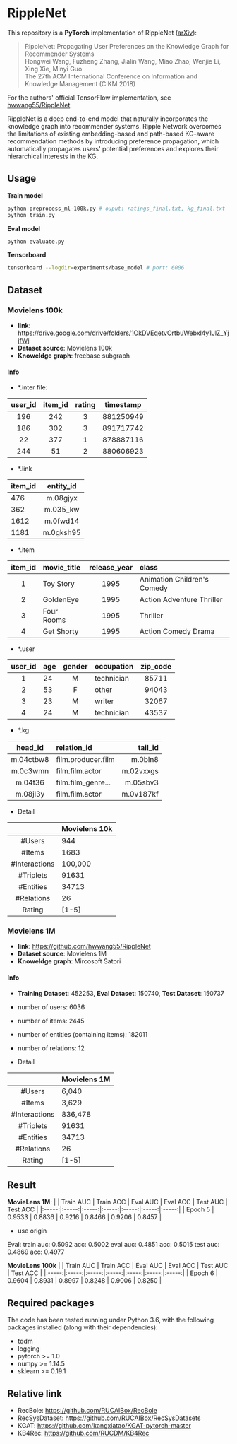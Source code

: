 # RippleNet
This repository is a **PyTorch** implementation of RippleNet ([arXiv](https://arxiv.org/abs/1803.03467)):
> RippleNet: Propagating User Preferences on the Knowledge Graph for Recommender Systems  
Hongwei Wang, Fuzheng Zhang, Jialin Wang, Miao Zhao, Wenjie Li, Xing Xie, Minyi Guo  
The 27th ACM International Conference on Information and Knowledge Management (CIKM 2018)

For the authors' official TensorFlow implementation, see [hwwang55/RippleNet](https://github.com/hwwang55/RippleNet).

RippleNet is a deep end-to-end model that naturally incorporates the knowledge graph into recommender systems.
Ripple Network overcomes the limitations of existing embedding-based and path-based KG-aware recommendation methods by introducing preference propagation, which automatically propagates users' potential preferences and explores their hierarchical interests in the KG.

## Usage
**Train model**
```bash 
python preprocess_ml-100k.py # ouput: ratings_final.txt, kg_final.txt
python train.py
```

**Eval model**
```bash
python evaluate.py
```
**Tensorboard**
```bash
tensorboard --logdir=experiments/base_model # port: 6006
```
## Dataset
### Movielens 100k

- **link**: https://drive.google.com/drive/folders/1OkDVEqetvOrtbuWebxl4y1JlZ_YjjfWj
- **Dataset source**: Movielens 100k
- **Knoweldge graph**: freebase subgraph

#### Info
- *.inter file: 

| user_id | item_id  | rating | timestamp |
| :-----: | :------: | :----: | :-------: |
|  196    |   242    |   3    | 881250949 |
|  186    |   302    |   3    | 891717742 |
|   22    |   377    |   1    | 878887116 |
|  244    |   51     |   2    | 880606923 |

- *.link

|item_id | entity_id|
|--|:-----:|
| 476 | m.08gjyx|
| 362 | m.035_kw|
| 1612 | m.0fwd14|
| 1181 | m.0gksh95|

- *.item

| item_id | movie_title | release_year | class |
|:---:|:---|:---:|:-----------------------------|
| 1 | Toy Story | 1995 | Animation Children's Comedy |
| 2 | GoldenEye | 1995 | Action Adventure Thriller |
| 3 | Four Rooms | 1995 | Thriller |
| 4 | Get Shorty | 1995 | Action Comedy Drama |

- *.user

| user_id | age | gender | occupation | zip_code |
|:---:|:---|:---:|:--------| :------: |
| 1	| 24 | M | technician | 85711 |
| 2 | 53 | F | other | 94043 |
| 3 | 23 | M | writer | 32067 | 
| 4 | 24 | M | technician | 43537 |


- *.kg

| head_id | relation_id | tail_id|
|:---:|:---------|---:|
| m.04ctbw8 | film.producer.film | m.0bln8|
| m.0c3wmn | film.film.actor | m.02vxxgs|
| m.04t36 | film.film_genre...| m.05sbv3|
| m.08jl3y | film.film.actor	| m.0v187kf|

- Detail 

|  | Movielens 10k |
|:----------:|:-------|
| #Users | 944 | 
| #Items | 1683 |
| #Interactions | 100,000 |
| #Triplets | 91631 |
| #Entities | 34713 |
| #Relations | 26 |
| Rating | [1-5] |


### Movielens 1M
- **link**: https://github.com/hwwang55/RippleNet
- **Dataset source**: Movielens 1M
- **Knoweldge graph**: Mircosoft Satori

#### Info
- **Training Dataset**: 452253, **Eval Dataset**: 150740, **Test Dataset**: 150737
- number of users: 6036
- number of items: 2445
- number of entities (containing items): 182011
- number of relations: 12

- Detail 

|  | Movielens 1M |
|:----------:|:-------|
| #Users | 6,040 | 
| #Items | 3,629 |
| #Interactions | 836,478 |
| #Triplets | 91631 |
| #Entities | 34713 |
| #Relations | 26 |
| Rating | [1-5] |



## Result

**MovieLens 1M**:
|  | Train AUC | Train ACC | Eval AUC | Eval ACC | Test AUC | Test ACC |
|:-----:|:-----:|:-----:|:-----:|:-----:|:-----:|:-----:|
| Epoch 5 | 0.9533 | 0.8836 | 0.9216 | 0.8466 | 0.9206 | 0.8457 |
- use origin 

Eval: train auc: 0.5092  acc: 0.5002    eval auc: 0.4851  acc: 0.5015    test auc: 0.4869  acc: 0.4977

**MovieLens 100k**
|  | Train AUC | Train ACC | Eval AUC | Eval ACC | Test AUC | Test ACC |
|:-----:|:-----:|:-----:|:-----:|:-----:|:-----:|:-----:|
| Epoch 6 | 0.9604 |  0.8931 | 0.8997 | 0.8248 | 0.9006 | 0.8250 |



## Required packages
The code has been tested running under Python 3.6, with the following packages installed (along with their dependencies):
- tqdm
- logging
- pytorch >= 1.0
- numpy >= 1.14.5
- sklearn >= 0.19.1


## Relative link
- RecBole: https://github.com/RUCAIBox/RecBole
- RecSysDataset: https://github.com/RUCAIBox/RecSysDatasets
- KGAT: https://github.com/kangxiatao/KGAT-pytorch-master
- KB4Rec: https://github.com/RUCDM/KB4Rec
